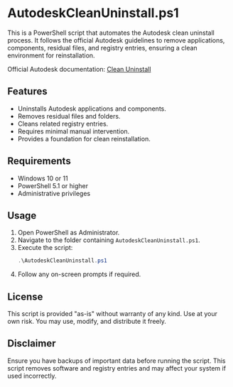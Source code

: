 # AutodeskCleanUninstall.ps1

This is a PowerShell script that automates the Autodesk clean uninstall process. It follows the official Autodesk guidelines to remove applications, components, residual files, and registry entries, ensuring a clean environment for reinstallation.

Official Autodesk documentation: [Clean Uninstall](https://www.autodesk.com/support/technical/article/caas/sfdcarticles/sfdcarticles/Clean-uninstall.html)

## Features
- Uninstalls Autodesk applications and components.
- Removes residual files and folders.
- Cleans related registry entries.
- Requires minimal manual intervention.
- Provides a foundation for clean reinstallation.

## Requirements
- Windows 10 or 11
- PowerShell 5.1 or higher
- Administrative privileges

## Usage
1. Open PowerShell as Administrator.
2. Navigate to the folder containing `AutodeskCleanUninstall.ps1`.
3. Execute the script:
   ```powershell
   .\AutodeskCleanUninstall.ps1
4. Follow any on-screen prompts if required.

## License
This script is provided "as-is" without warranty of any kind. Use at your own risk. You may use, modify, and distribute it freely.

## Disclaimer
Ensure you have backups of important data before running the script. This script removes software and registry entries and may affect your system if used incorrectly.
